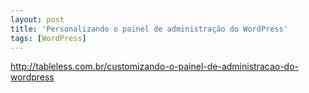 ```yaml
---
layout: post
title: 'Personalizando o painel de administração do WordPress'
tags: [WordPress]
---
```


<http://tableless.com.br/customizando-o-painel-de-administracao-do-wordpress>
